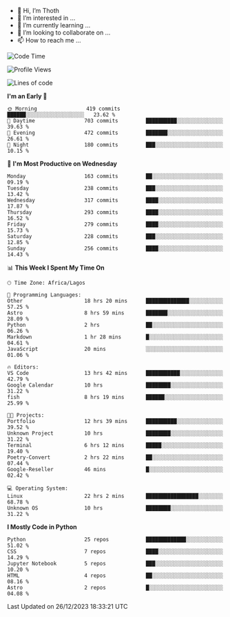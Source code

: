 <!---
thoth2357/thoth2357 is a ✨ special ✨ repository because its `README.md` (this file) appears on your GitHub profile.
You can click the Preview link to take a look at your changes.
--->

- 👋 Hi, I’m Thoth
- 👀 I’m interested in ...
- 🌱 I’m currently learning ...
- 💞️ I’m looking to collaborate on ...
- 📫 How to reach me ...




<!--START_SECTION:waka-->
![Code Time](http://img.shields.io/badge/Code%20Time-2%2C618%20hrs%2047%20mins-blue)

![Profile Views](http://img.shields.io/badge/Profile%20Views-0-blue)

![Lines of code](https://img.shields.io/badge/From%20Hello%20World%20I%27ve%20Written-30.2%20million%20lines%20of%20code-blue)

**I'm an Early 🐤** 

```text
🌞 Morning                419 commits         ██████░░░░░░░░░░░░░░░░░░░   23.62 % 
🌆 Daytime                703 commits         ██████████░░░░░░░░░░░░░░░   39.63 % 
🌃 Evening                472 commits         ███████░░░░░░░░░░░░░░░░░░   26.61 % 
🌙 Night                  180 commits         ███░░░░░░░░░░░░░░░░░░░░░░   10.15 % 
```
📅 **I'm Most Productive on Wednesday** 

```text
Monday                   163 commits         ██░░░░░░░░░░░░░░░░░░░░░░░   09.19 % 
Tuesday                  238 commits         ███░░░░░░░░░░░░░░░░░░░░░░   13.42 % 
Wednesday                317 commits         ████░░░░░░░░░░░░░░░░░░░░░   17.87 % 
Thursday                 293 commits         ████░░░░░░░░░░░░░░░░░░░░░   16.52 % 
Friday                   279 commits         ████░░░░░░░░░░░░░░░░░░░░░   15.73 % 
Saturday                 228 commits         ███░░░░░░░░░░░░░░░░░░░░░░   12.85 % 
Sunday                   256 commits         ████░░░░░░░░░░░░░░░░░░░░░   14.43 % 
```


📊 **This Week I Spent My Time On** 

```text
🕑︎ Time Zone: Africa/Lagos

💬 Programming Languages: 
Other                    18 hrs 20 mins      ██████████████░░░░░░░░░░░   57.25 % 
Astro                    8 hrs 59 mins       ███████░░░░░░░░░░░░░░░░░░   28.09 % 
Python                   2 hrs               ██░░░░░░░░░░░░░░░░░░░░░░░   06.26 % 
Markdown                 1 hr 28 mins        █░░░░░░░░░░░░░░░░░░░░░░░░   04.61 % 
JavaScript               20 mins             ░░░░░░░░░░░░░░░░░░░░░░░░░   01.06 % 

🔥 Editors: 
VS Code                  13 hrs 42 mins      ███████████░░░░░░░░░░░░░░   42.79 % 
Google Calendar          10 hrs              ████████░░░░░░░░░░░░░░░░░   31.22 % 
fish                     8 hrs 19 mins       ██████░░░░░░░░░░░░░░░░░░░   25.99 % 

🐱‍💻 Projects: 
Portfolio                12 hrs 39 mins      ██████████░░░░░░░░░░░░░░░   39.52 % 
Unknown Project          10 hrs              ████████░░░░░░░░░░░░░░░░░   31.22 % 
Terminal                 6 hrs 12 mins       █████░░░░░░░░░░░░░░░░░░░░   19.40 % 
Poetry-Convert           2 hrs 22 mins       ██░░░░░░░░░░░░░░░░░░░░░░░   07.44 % 
Google-Reseller          46 mins             █░░░░░░░░░░░░░░░░░░░░░░░░   02.42 % 

💻 Operating System: 
Linux                    22 hrs 2 mins       █████████████████░░░░░░░░   68.78 % 
Unknown OS               10 hrs              ████████░░░░░░░░░░░░░░░░░   31.22 % 
```

**I Mostly Code in Python** 

```text
Python                   25 repos            █████████████░░░░░░░░░░░░   51.02 % 
CSS                      7 repos             ████░░░░░░░░░░░░░░░░░░░░░   14.29 % 
Jupyter Notebook         5 repos             ███░░░░░░░░░░░░░░░░░░░░░░   10.20 % 
HTML                     4 repos             ██░░░░░░░░░░░░░░░░░░░░░░░   08.16 % 
Astro                    2 repos             █░░░░░░░░░░░░░░░░░░░░░░░░   04.08 % 
```




 Last Updated on 26/12/2023 18:33:21 UTC
<!--END_SECTION:waka-->
<!--![](http://github-profile-summary-cards.vercel.app/api/cards/profile-details?username=thoth2357&theme=2077)

![](http://github-profile-summary-cards.vercel.app/api/cards/stats?username=thoth2357&theme=2077)![](http://github-profile-summary-cards.vercel.app/api/cards/productive-time?username=thoth2357&theme=2077&utcOffset=8) -->
